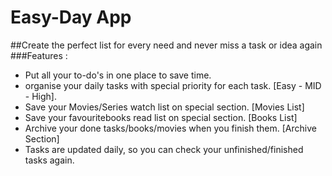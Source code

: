 # Easy-Day App
##Create the perfect list for every need and never miss a task or idea again
###Features :
- Put all your to-do's in one place to save time.
- organise your daily tasks with special priority for each task. [Easy - MID - High].
- Save your Movies/Series watch list on special section. [Movies List]
- Save your favouritebooks read list on special section. [Books List]
- Archive your done tasks/books/movies when you finish them. [Archive Section]
- Tasks are updated daily, so you can check your unfinished/finished tasks again.

